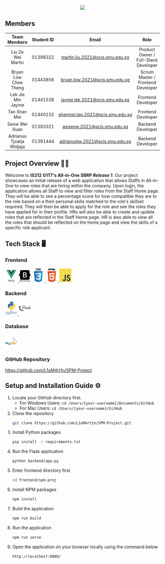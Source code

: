 <!-- markdownlint-disable MD022 MD031 MD032 MD033 MD034 -->
<p align="center">
      <img src="https://readme-typing-svg.demolab.com/?lines=SPM+G1T7+SBRP&font=Fira%20Code&center=true&width=380&height=50&duration=4000&pause=1000">
</p>

## Members
| Team Members             | Student ID | Email                            | Role                                 |
| :----------------------: | :--------: | :------------------------------: | :----------------------------------: |
| Liu Ze Wei Martin        | 01398322   | martin.liu.2021@scis.smu.edu.sg  | Product Owner / Full-Stack Developer |
| Bryan Low Chee Theng     | 01443856   | bryan.low.2021@scis.smu.edu.sg   | Scrum Master / Frontend Developer    |
| Lek Jie Min Jayme        | 01441538   | jayme.lek.2021@scis.smu.edu.sg   | Frontend Developer                   |
| Tan Shan Mei             | 01440132   | shanmei.tan.2021@scis.smu.edu.sg | Frontend Developer                   |
| Seow Wei Xuan            | 01393321   | wxseow.2021@scis.smu.edu.sg      | Backend Developer                    |
| Adrianus Tjoatja Widjaja | 01391444   | adrianustw.2021@scis.smu.edu.sg  | Backend Developer                    |

## Project Overview 👨‍💻
Welcome to <b>IS212 G1T7's All-in-One SBRP <i>Release 1</i></b>. Our project showcases an initial release of a web application that allows Staffs in All-in-One to view roles that are hiring within the company. Upon login, the application allows all Staff to view and filter roles from the Staff Home page. They will be able to see a percentage score for how compatible they are to the role based on a their personal skills matched to the role's skillset required. They will then be able to apply for the role and see the roles they have applied for in their profile. HRs will also be able to create and update roles that are reflected in the Staff Home page. HR is also able to view all the roles that should be reflected on the home page and view the skills of a specific role applicant.

## Tech Stack 🖥
### Frontend
<a href="https://vuejs.org/" target="_blank" rel="noreferrer"> <img src="https://raw.githubusercontent.com/devicons/devicon/master/icons/vuejs/vuejs-original-wordmark.svg" alt="vuejs" width="40" height="40"/> </a>
<a href="https://getbootstrap.com" target="_blank" rel="noreferrer"> <img src="https://raw.githubusercontent.com/devicons/devicon/master/icons/bootstrap/bootstrap-plain-wordmark.svg" alt="bootstrap" width="40" height="40"/></a> 
<a href="https://www.w3schools.com/css/" target="_blank" rel="noreferrer"> <img src="https://raw.githubusercontent.com/devicons/devicon/master/icons/css3/css3-original-wordmark.svg" alt="css3" width="40" height="45"/> </a>
<a href="https://www.w3.org/html/" target="_blank" rel="noreferrer"> <img src="https://raw.githubusercontent.com/devicons/devicon/master/icons/html5/html5-original-wordmark.svg" alt="html5" width="40" height="45"/> </a>
<a href="https://www.javascript.com/" target="_blank" rel="noreferrer"> <img src="https://raw.githubusercontent.com/devicons/devicon/master/icons/javascript/javascript-original.svg" alt="javascript" width="40" height="45"/> </a>

### Backend
<a href="https://www.python.org/" target="_blank" rel="noreferrer"> <img src="https://raw.githubusercontent.com/devicons/devicon/master/icons/python/python-original-wordmark.svg" alt="python" width="40" height="45"/> </a>
<a href="https://flask.palletsprojects.com/en/2.0.x/" target="_blank" rel="noreferrer"> <img src="https://raw.githubusercontent.com/devicons/devicon/master/icons/flask/flask-original-wordmark.svg" alt="flask" width="40" height="45"/> </a>

### Database
<a href="https://www.mysql.com/" target="_blank" rel="noreferrer"> <img src="https://raw.githubusercontent.com/devicons/devicon/master/icons/mysql/mysql-original-wordmark.svg" alt="mysql" width="40" height="45"/> </a>

### GitHub Repository
https://github.com/L1uM4rt1n/SPM-Project

## Setup and Installation Guide ⚙️
1. Locate your GitHub directory first.
      - For Windows Users: 
            ```
            cd /Users/{your-username}/Documents/GitHub
            ```
      - For Mac Users: 
            ```
            cd /Users/{your-username}/GitHub
            ```
2. Clone the repository
      ```bash
      git clone https://github.com/L1uM4rt1n/SPM-Project.git
      ```
3. Install Python packages
      ```bash
      pip install -r requirements.txt
      ```
4. Run the Flask application
      ```bash
      python backend/app.py
      ```
5. Enter frontend directory first
      ```bash
      cd frontend/spm-proj
      ```
6. Install NPM packages
      ```bash
      npm install
      ```
7. Build the application
      ```bash
      npm run build
      ```
8. Run the application
      ```bash
      npm run serve
      ```
9. Open the application on your browser locally using the command below
      ```bash
      http://localhost:8080/
      ```